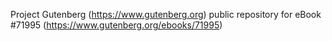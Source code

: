 Project Gutenberg (https://www.gutenberg.org) public repository
for eBook #71995 (https://www.gutenberg.org/ebooks/71995)
